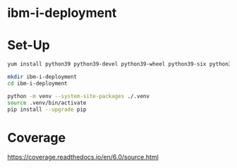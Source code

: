 # ibm-i-deployment

# Set-Up

```sh
yum install python39 python39-devel python39-wheel python39-six python39-setuptools
```

```sh
mkdir ibm-i-deployment
cd ibm-i-deployment
```

```sh
python -m venv --system-site-packages ./.venv
source .venv/bin/activate
pip install --upgrade pip
```


# Coverage

https://coverage.readthedocs.io/en/6.0/source.html
